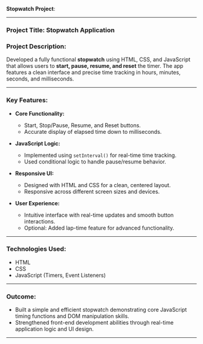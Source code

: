 **Stopwatch Project**:

---

### **Project Title:** Stopwatch Application

### **Project Description:**

Developed a fully functional **stopwatch** using HTML, CSS, and JavaScript that allows users to **start, pause, resume, and reset** the timer. The app features a clean interface and precise time tracking in hours, minutes, seconds, and milliseconds.

---

### **Key Features:**

* **Core Functionality:**

  * Start, Stop/Pause, Resume, and Reset buttons.
  * Accurate display of elapsed time down to milliseconds.

* **JavaScript Logic:**

  * Implemented using `setInterval()` for real-time time tracking.
  * Used conditional logic to handle pause/resume behavior.

* **Responsive UI:**

  * Designed with HTML and CSS for a clean, centered layout.
  * Responsive across different screen sizes and devices.

* **User Experience:**

  * Intuitive interface with real-time updates and smooth button interactions.
  * Optional: Added lap-time feature for advanced functionality.

---

### **Technologies Used:**

* HTML
* CSS
* JavaScript (Timers, Event Listeners)

---

### **Outcome:**

* Built a simple and efficient stopwatch demonstrating core JavaScript timing functions and DOM manipulation skills.
* Strengthened front-end development abilities through real-time application logic and UI design.

---


